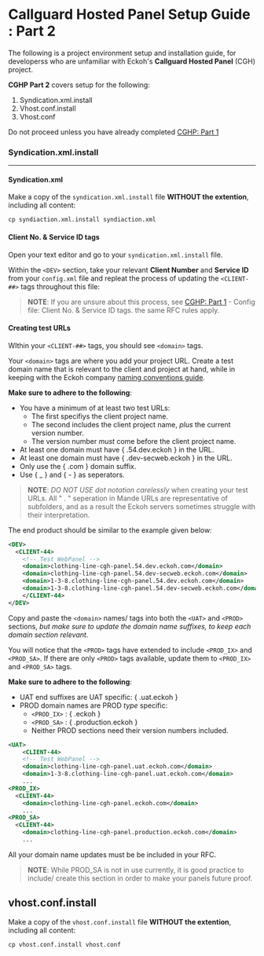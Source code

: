 # Callguard Hosted Panel Setup Guide : Part 2

The following is a project environment setup and installation guide, for developerss who are unfamiliar with Eckoh's **Callguard Hosted Panel** (CGH) project.

**CGHP Part 2** covers setup for the following:

1. Syndication.xml.install
2. Vhost.conf.install
3. Vhost.conf

Do not proceed unless you have already completed [CGHP: Part 1](deadlink)

### Syndication.xml.install

------

#### Syndication.xml

Make a copy of the `syndication.xml.install` file **WITHOUT the extention**, including all content:

```
cp syndiaction.xml.install syndiaction.xml
```

#### Client No. & Service ID tags

Open your text editor and go to your `syndication.xml.install` file.

Within the `<DEV>` section, take your relevant **Client Number** and **Service ID** from your `config.xml` file and repleat the process of updating the `<CLIENT-##>` tags throughout this file:

> **NOTE**: If you are unsure about this process, see [CGHP: Part 1](linktocghpart1) - Config file: Client No. & Service ID tags. the same RFC rules apply.

#### Creating test URLs

WIthin your `<CLIENT-##>` tags, you should see `<domain>` tags.

Your `<domain>` tags are where you add your project URL. Create a test domain name that is relevant to the client and project at hand, while in keeping with the Eckoh company [naming conventions guide](deadlink).

**Make sure to adhere to the following**:

- You have a minimum of at least two test URLs:
  - The first specifiys the client project name.
  - The second includes the client project name, _plus_ the current version number.
  - The version number _must_ come before the client project name.
- At least one domain must have { .54.dev.eckoh } in the URL.
- At least one domain must have { .dev-secweb.eckoh } in the URL.
- Only use the { .com } domain suffix.
- Use { _ } and { - } as seperators.

> **NOTE**: _DO NOT USE dot notation carelessly_ when creating your test URLs. All " . " seperation in Mande URLs are representative of subfolders, and as a result the Eckoh servers sometimes struggle with their interpretation.

The end product should be similar to the example given below:

```xml
<DEV>
  <CLIENT-44>
  	<!-- Test WebPanel -->
  	<domain>clothing-line-cgh-panel.54.dev.eckoh.com</domain>
  	<domain>clothing-line-cgh-panel.54.dev-secweb.eckoh.com</domain>
    <domain>1-3-8.clothing-line-cgh-panel.54.dev.eckoh.com</domain>
    <domain>1-3-8.clothing-line-cgh-panel.54.dev-secweb.eckoh.com</domain>
	</CLIENT-44>
</DEV>
```

Copy and paste the `<domain>` names/ tags into both the `<UAT>` and `<PROD>` sections, _but make sure to update the domain name suffixes, to keep each domain section relevant_.

You will notice that the `<PROD>` tags have extended to include `<PROD_IX>` and `<PROD_SA>`. If there are only `<PROD>` tags available, update them to `<PROD_IX>` and `<PROD_SA>` tags.

**Make sure to adhere to the following**:

- UAT end suffixes are UAT specific: { .uat.eckoh }
- PROD domain names are PROD _type_ specific:
  - `<PROD_IX>` : { .eckoh }
  - `<PROD_SA>` : { .production.eckoh }
  - Neither PROD sections need their version numbers included.

```xml
<UAT>
	<CLIENT-44>
  	<!-- Test WebPanel -->
    <domain>clothing-line-cgh-panel.uat.eckoh.com</domain>
    <domain>1-3-8.clothing-line-cgh-panel.uat.eckoh.com</domain>
	...
<PROD_IX>
  <CLIENT-44>
  	<domain>clothing-line-cgh-panel.eckoh.com</domain>
	...
<PROD_SA>
  <CLIENT-44>
    <domain>clothing-line-cgh-panel.production.eckoh.com</domain>
	...
```

All your domain name updates must be be included in your RFC.

> **NOTE**: While PROD_SA is not in use currently, it is good practice to include/ create this section in order to make your panels future proof.

## vhost.conf.install

Make a copy of the `vhost.conf.install` file **WITHOUT the extention**, including all content:

```
cp vhost.conf.install vhost.conf
```
